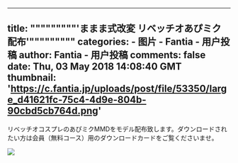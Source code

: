
---
title: """""""""'ままま式改変 リベッチオあぴミク 配布'"""""""""
categories: 
    - 图片
    - Fantia - 用户投稿
author: Fantia - 用户投稿
comments: false
date: Thu, 03 May 2018 14:08:40 GMT
thumbnail: 'https://c.fantia.jp/uploads/post/file/53350/large_d41621fc-75c4-4d9e-804b-90cbd5cb764d.png'
---

<div>   
<p>リベッチオコスプレのあぴミクMMDをモデル配布致します。ダウンロードされたい方は会員（無料コース）用のダウンロードカードをご覧くださいませ。</p><img src="https://c.fantia.jp/uploads/post/file/53350/large_d41621fc-75c4-4d9e-804b-90cbd5cb764d.png" referrerpolicy="no-referrer">  
</div>
            